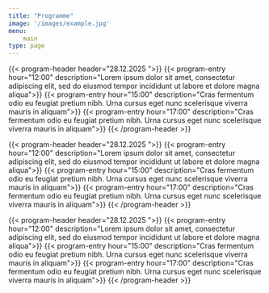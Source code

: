 ```yaml
---
title: "Programme"
image: '/images/example.jpg'
menu:
    main
type: page
---
```


{{< program-header header="28.12.2025 ">}}
{{< program-entry hour="12:00" description="Lorem ipsum dolor sit amet, consectetur adipiscing elit, sed do eiusmod tempor incididunt ut labore et dolore magna aliqua">}}
{{< program-entry hour="15:00" description="Cras fermentum odio eu feugiat pretium nibh. Urna cursus eget nunc scelerisque viverra mauris in aliquam">}}
{{< program-entry hour="17:00" description="Cras fermentum odio eu feugiat pretium nibh. Urna cursus eget nunc scelerisque viverra mauris in aliquam">}}
{{< /program-header >}}

{{< program-header header="28.12.2025 ">}}
{{< program-entry hour="12:00" description="Lorem ipsum dolor sit amet, consectetur adipiscing elit, sed do eiusmod tempor incididunt ut labore et dolore magna aliqua">}}
{{< program-entry hour="15:00" description="Cras fermentum odio eu feugiat pretium nibh. Urna cursus eget nunc scelerisque viverra mauris in aliquam">}}
{{< program-entry hour="17:00" description="Cras fermentum odio eu feugiat pretium nibh. Urna cursus eget nunc scelerisque viverra mauris in aliquam">}}
{{< /program-header >}}

{{< program-header header="28.12.2025 ">}}
{{< program-entry hour="12:00" description="Lorem ipsum dolor sit amet, consectetur adipiscing elit, sed do eiusmod tempor incididunt ut labore et dolore magna aliqua">}}
{{< program-entry hour="15:00" description="Cras fermentum odio eu feugiat pretium nibh. Urna cursus eget nunc scelerisque viverra mauris in aliquam">}}
{{< program-entry hour="17:00" description="Cras fermentum odio eu feugiat pretium nibh. Urna cursus eget nunc scelerisque viverra mauris in aliquam">}}
{{< /program-header >}}
